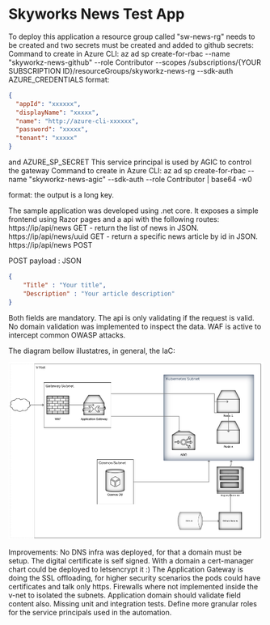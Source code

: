 # Skyworks News Test App

To deploy this application a resource group called "sw-news-rg" needs to be created and
two secrets must be created and added to github secrets:
Command to create in Azure CLI:
az ad sp create-for-rbac --name "skyworkz-news-github" --role Contributor --scopes /subscriptions/{YOUR SUBSCRIPTION ID}/resourceGroups/skyworkz-news-rg --sdk-auth
AZURE_CREDENTIALS
format:
```json
{
  "appId": "xxxxxx",
  "displayName": "xxxxx",
  "name": "http://azure-cli-xxxxxx",
  "password": "xxxxx",
  "tenant": "xxxxx"
}
```
and AZURE_SP_SECRET
This service principal is used by AGIC to control the gateway
Command to create in Azure CLI:
az ad sp create-for-rbac --name "skyworkz-news-agic" --sdk-auth --role Contributor | base64 -w0

format: the output is a long key.

The sample application was developed using .net core.
It exposes a simple frontend using Razor pages and
a api with the following routes:
https://ip/api/news GET - return the list of news in JSON.
https://ip/api/news/uuid GET - return a specific news article by id in JSON.
https://ip/api/news POST 

POST payload : JSON
```json
{
    "Title" : "Your title",
    "Description" : "Your article description"
}
```
Both fields are mandatory. The api is only validating if the request is valid.
No domain validation was implemented to inspect the data.
WAF is active to intercept common OWASP attacks.

The diagram bellow illustatres, in general, the IaC:

![](https://raw.githubusercontent.com/viniciusmiguel/sw-news/master/diagram.png)

Improvements:
No DNS infra was deployed, for that a domain must be setup.
The digital certificate is self signed. With a domain a cert-manager chart could be deployed to letsencrypt it :)
The Application Gateway is doing the SSL offloading, for higher security scenarios the pods could have certificates
and talk only https.
Firewalls where not implemented inside the v-net to isolated the subnets.
Application domain should validate field content also.
Missing unit and integration tests. 
Define more granular roles for the service principals used in the automation.